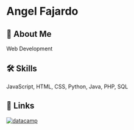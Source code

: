 # Angel Fajardo 


## 🚀 About Me
Web Development 


## 🛠 Skills
JavaScript, HTML, CSS, 
Python, Java, PHP, SQL



## 🔗 Links
<p>    
   <a href="https://www.datacamp.com/portfolio/angelfajardo/">
         <img alt="datacamp" title="datacamp" src="https://custom-icon-badges.demolab.com/badge/Datacamp-navy.svg?logo=datacamp"/>
           </a> </p>

  
